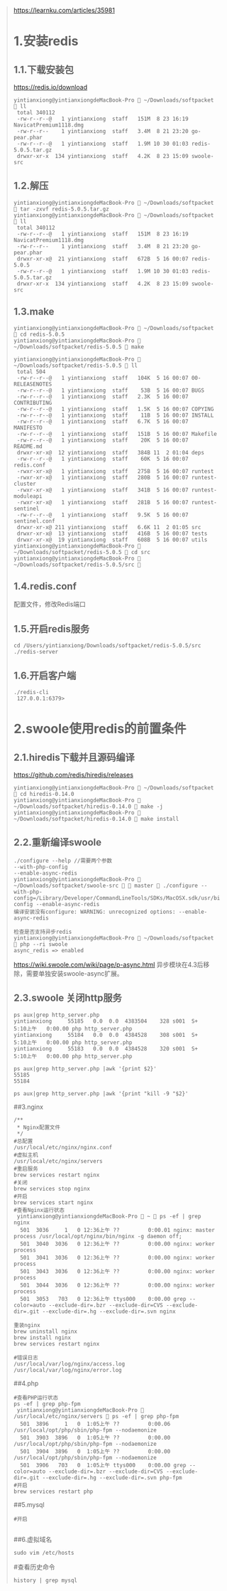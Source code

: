 > https://learnku.com/articles/35981
> # 1.安装redis
> ## 1.1.下载安装包
> https://redis.io/download
> ```shell script
> yintianxiong@yintianxiongdeMacBook-Pro  ~/Downloads/softpacket  ll
>  total 340112
>  -rw-r--r--@   1 yintianxiong  staff   151M  8 23 16:19 NavicatPremium1118.dmg
>  -rw-r--r--    1 yintianxiong  staff   3.4M  8 21 23:20 go-pear.phar
>  -rw-r--r--@   1 yintianxiong  staff   1.9M 10 30 01:03 redis-5.0.5.tar.gz
>  drwxr-xr-x  134 yintianxiong  staff   4.2K  8 23 15:09 swoole-src
> ```
> ## 1.2.解压
> ```shell script
> yintianxiong@yintianxiongdeMacBook-Pro  ~/Downloads/softpacket  tar -zxvf redis-5.0.5.tar.gz
> yintianxiong@yintianxiongdeMacBook-Pro  ~/Downloads/softpacket  ll
>  total 340112
>  -rw-r--r--@   1 yintianxiong  staff   151M  8 23 16:19 NavicatPremium1118.dmg
>  -rw-r--r--    1 yintianxiong  staff   3.4M  8 21 23:20 go-pear.phar
>  drwxr-xr-x@  21 yintianxiong  staff   672B  5 16 00:07 redis-5.0.5
>  -rw-r--r--@   1 yintianxiong  staff   1.9M 10 30 01:03 redis-5.0.5.tar.gz
>  drwxr-xr-x  134 yintianxiong  staff   4.2K  8 23 15:09 swoole-src
> ```
> 
> ## 1.3.make
> ```shell script
> yintianxiong@yintianxiongdeMacBook-Pro  ~/Downloads/softpacket  cd redis-5.0.5
> yintianxiong@yintianxiongdeMacBook-Pro  ~/Downloads/softpacket/redis-5.0.5  make
> 
> yintianxiong@yintianxiongdeMacBook-Pro  ~/Downloads/softpacket/redis-5.0.5  ll
>  total 504
>  -rw-r--r--@   1 yintianxiong  staff   104K  5 16 00:07 00-RELEASENOTES
>  -rw-r--r--@   1 yintianxiong  staff    53B  5 16 00:07 BUGS
>  -rw-r--r--@   1 yintianxiong  staff   2.3K  5 16 00:07 CONTRIBUTING
>  -rw-r--r--@   1 yintianxiong  staff   1.5K  5 16 00:07 COPYING
>  -rw-r--r--@   1 yintianxiong  staff    11B  5 16 00:07 INSTALL
>  -rw-r--r--@   1 yintianxiong  staff   6.7K  5 16 00:07 MANIFESTO
>  -rw-r--r--@   1 yintianxiong  staff   151B  5 16 00:07 Makefile
>  -rw-r--r--@   1 yintianxiong  staff    20K  5 16 00:07 README.md
>  drwxr-xr-x@  12 yintianxiong  staff   384B 11  2 01:04 deps
>  -rw-r--r--@   1 yintianxiong  staff    60K  5 16 00:07 redis.conf
>  -rwxr-xr-x@   1 yintianxiong  staff   275B  5 16 00:07 runtest
>  -rwxr-xr-x@   1 yintianxiong  staff   280B  5 16 00:07 runtest-cluster
>  -rwxr-xr-x@   1 yintianxiong  staff   341B  5 16 00:07 runtest-moduleapi
>  -rwxr-xr-x@   1 yintianxiong  staff   281B  5 16 00:07 runtest-sentinel
>  -rw-r--r--@   1 yintianxiong  staff   9.5K  5 16 00:07 sentinel.conf
>  drwxr-xr-x@ 211 yintianxiong  staff   6.6K 11  2 01:05 src
>  drwxr-xr-x@  13 yintianxiong  staff   416B  5 16 00:07 tests
>  drwxr-xr-x@  19 yintianxiong  staff   608B  5 16 00:07 utils
> yintianxiong@yintianxiongdeMacBook-Pro  ~/Downloads/softpacket/redis-5.0.5  cd src
> yintianxiong@yintianxiongdeMacBook-Pro  ~/Downloads/softpacket/redis-5.0.5/src 
> ```
> 
> ## 1.4.redis.conf
> 配置文件，修改Redis端口
> 
> ## 1.5.开启redis服务
> ```
> cd /Users/yintianxiong/Downloads/softpacket/redis-5.0.5/src
> ./redis-server
> ```
> ## 1.6.开启客户端
> ```
> ./redis-cli
>  127.0.0.1:6379>
> ```
> # 2.swoole使用redis的前置条件
> ## 2.1.hiredis下载并且源码编译
> https://github.com/redis/hiredis/releases
> ```shell script
> yintianxiong@yintianxiongdeMacBook-Pro  ~/Downloads/softpacket  cd hiredis-0.14.0
> yintianxiong@yintianxiongdeMacBook-Pro  ~/Downloads/softpacket/hiredis-0.14.0  make -j
> yintianxiong@yintianxiongdeMacBook-Pro  ~/Downloads/softpacket/hiredis-0.14.0  make install
> ```
> ## 2.2.重新编译swoole
> ```shell script
> ./configure --help //需要两个参数
> --with-php-config
> --enable-async-redis
> yintianxiong@yintianxiongdeMacBook-Pro  ~/Downloads/softpacket/swoole-src   master  ./configure --with-php-config=/Library/Developer/CommandLineTools/SDKs/MacOSX.sdk/usr/bin/php-config --enable-async-redis
> 编译安装没有configure: WARNING: unrecognized options: --enable-async-redis
> 
> 检查是否支持异步redis
> yintianxiong@yintianxiongdeMacBook-Pro  ~/Downloads/softpacket  php --ri swoole
> async_redis => enabled
> ```
> 
> https://wiki.swoole.com/wiki/page/p-async.html
> 异步模块在4.3后移除，需要单独安装swoole-async扩展。
> ## 2.3.swoole 关闭http服务
> ```shell script
> ps aux|grep http_server.php
> yintianxiong     55185   0.0  0.0  4383504    328 s001  S+    5:10上午   0:00.00 php http_server.php
> yintianxiong     55184   0.0  0.0  4384528    308 s001  S+    5:10上午   0:00.00 php http_server.php
> yintianxiong     55183   0.0  0.0  4384528    320 s001  S+    5:10上午   0:00.00 php http_server.php
>  
> ps aux|grep http_server.php |awk '{print $2}'
> 55185
> 55184
> 
> ps aux|grep http_server.php |awk '{print "kill -9 "$2}'
> 
> ```
> ##3.nginx
> ```shell script
> /**
>  * Nginx配置文件
>  */
> #总配置
> /usr/local/etc/nginx/nginx.conf
> #虚拟主机
> /usr/local/etc/nginx/servers
> #重启服务
> brew services restart nginx
> #关闭
> brew services stop nginx
> #开启
> brew services start nginx
> #查看Nginx运行状态
>  yintianxiong@yintianxiongdeMacBook-Pro  ~  ps -ef | grep nginx
>   501  3036     1   0 12:36上午 ??         0:00.01 nginx: master process /usr/local/opt/nginx/bin/nginx -g daemon off;
>   501  3040  3036   0 12:36上午 ??         0:00.00 nginx: worker process
>   501  3041  3036   0 12:36上午 ??         0:00.00 nginx: worker process
>   501  3043  3036   0 12:36上午 ??         0:00.00 nginx: worker process
>   501  3044  3036   0 12:36上午 ??         0:00.00 nginx: worker process
>   501  3053   703   0 12:36上午 ttys000    0:00.00 grep --color=auto --exclude-dir=.bzr --exclude-dir=CVS --exclude-dir=.git --exclude-dir=.hg --exclude-dir=.svn nginx
> 
> 重装nginx
> brew uninstall nginx
> brew install nginx
> brew services restart nginx 
> 
> #错误日志
> /usr/local/var/log/nginx/access.log
> /usr/local/var/log/nginx/error.log
> ```
>
> ##4.php
> ```shell script
> #查看PHP运行状态
> ps -ef | grep php-fpm
>  yintianxiong@yintianxiongdeMacBook-Pro  /usr/local/etc/nginx/servers  ps -ef | grep php-fpm
>   501  3896     1   0  1:05上午 ??         0:00.06 /usr/local/opt/php/sbin/php-fpm --nodaemonize
>   501  3903  3896   0  1:05上午 ??         0:00.00 /usr/local/opt/php/sbin/php-fpm --nodaemonize
>   501  3904  3896   0  1:05上午 ??         0:00.00 /usr/local/opt/php/sbin/php-fpm --nodaemonize
>   501  3906   703   0  1:05上午 ttys000    0:00.00 grep --color=auto --exclude-dir=.bzr --exclude-dir=CVS --exclude-dir=.git --exclude-dir=.hg --exclude-dir=.svn php-fpm
> #开启
> brew services restart php
> ```
> 
> ##5.mysql
> 
> ```
> #开启
>  
> ```
> 
> ##6.虚拟域名
> ```shell script
> sudo vim /etc/hosts
> ```
>
> 
> #查看历史命令
> ```shell script
> history | grep mysql
> ```
